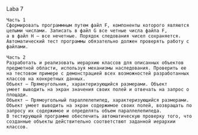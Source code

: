 Laba 7 

    Часть 1
    Сформировать программным путем файл F, компоненты которого являются целыми числами. Записать в файл G все четные числа файла F,
    а в файл H – все нечетные. Порядок следования чисел сохраняется.
    Автоматический тест программы обязательно должен проверять работу с файлами.

    Часть 2
    Разработать и реализовать иерархию классов для описанных объектов
    предметной области, используя механизмы наследования. Проверить ее
    на тестовом примере с демонстрацией всех возможностей разработанных
    классов на конкретных данных.
    Объект — Прямоугольник, характеризующийся размерами. Объект
    умеет выводить на экран значения своих полей и отвечать на запрос о
    площади.
    Объект — Прямоугольный параллелепипед, характеризующийся размерами. Объект умеет выводить на экран содержимое своих полей, возвращать по запросу их содержимое и определять объем параллелепипеда.
    В тестирующей программе обеспечить автоматическую проверку того, что созданные объекты действительно соответствют заданной иерархии классов.
